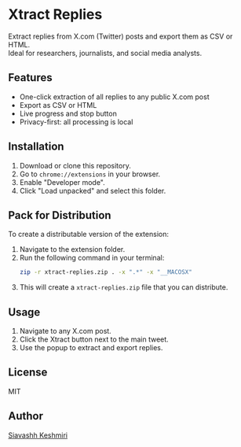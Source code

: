 # Xtract Replies

Extract replies from X.com (Twitter) posts and export them as CSV or HTML.  
Ideal for researchers, journalists, and social media analysts.

## Features

- One-click extraction of all replies to any public X.com post
- Export as CSV or HTML
- Live progress and stop button
- Privacy-first: all processing is local

## Installation

1. Download or clone this repository.
2. Go to `chrome://extensions` in your browser.
3. Enable "Developer mode".
4. Click "Load unpacked" and select this folder.

## Pack for Distribution

To create a distributable version of the extension:

1. Navigate to the extension folder.
2. Run the following command in your terminal:
   ```bash
   zip -r xtract-replies.zip . -x ".*" -x "__MACOSX"
   ```
3. This will create a `xtract-replies.zip` file that you can distribute.

## Usage

1. Navigate to any X.com post.
2. Click the Xtract button next to the main tweet.
3. Use the popup to extract and export replies.

## License

MIT

## Author

[Siavashh Keshmiri](https://x.com/siavashh)
